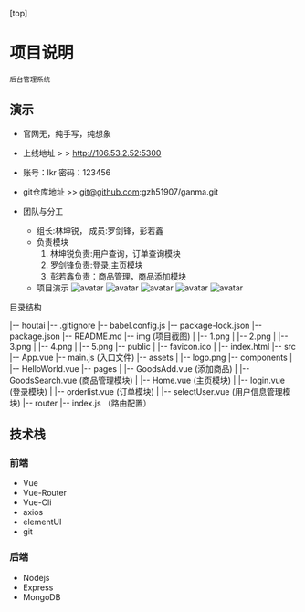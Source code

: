 [top]
# 项目说明
    后台管理系统

## 演示
* 官网无，纯手写，纯想象

* 上线地址 > > http://106.53.2.52:5300
* 账号：lkr 密码：123456
* git仓库地址 >> git@github.com:gzh51907/ganma.git

* 团队与分工
    * 组长:林坤锐， 成员:罗剑锋，彭若鑫
    * 负责模块 
        1. 林坤锐负责:用户查询，订单查询模块
        2. 罗剑锋负责:登录,主页模块
        3. 彭若鑫负责：商品管理，商品添加模块
    * 项目演示
        ![avatar](/img/1.png)
          ![avatar](/img/2.png)
            ![avatar](/img/3.png)
              ![avatar](/img/4.png)
                ![avatar](/img/5.png)

目录结构

|-- houtai
    |-- .gitignore
    |-- babel.config.js
    |-- package-lock.json
    |-- package.json
    |-- README.md
    |-- img                         (项目截图)
    |   |-- 1.png
    |   |-- 2.png
    |   |-- 3.png
    |   |-- 4.png
    |   |-- 5.png
    |-- public
    |   |-- favicon.ico
    |   |-- index.html
    |-- src
        |-- App.vue
        |-- main.js                     (入口文件)
        |-- assets
        |   |-- logo.png
        |-- components
        |   |-- HelloWorld.vue
        |-- pages
        |   |-- GoodsAdd.vue            (添加商品)
        |   |-- GoodsSearch.vue         (商品管理模块)
        |   |-- Home.vue                (主页模块)
        |   |-- login.vue               (登录模块)
        |   |-- orderlist.vue           (订单模块)
        |   |-- selectUser.vue      (用户信息管理模块)
        |-- router
            |-- index.js            （路由配置）




## 技术栈

### 前端
* Vue
* Vue-Router
* Vue-Cli
* axios
* elementUI
* git

### 后端
* Nodejs
* Express
* MongoDB
